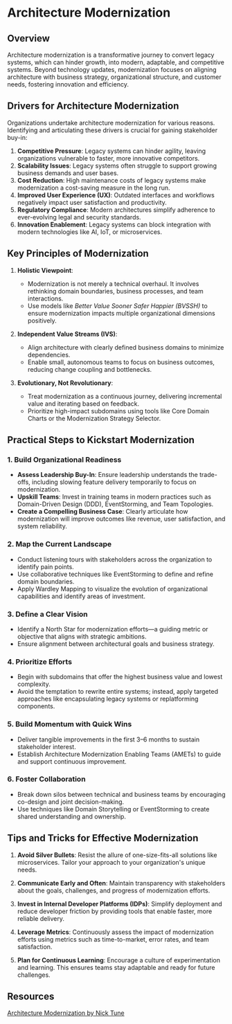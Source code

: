 # Architecture Modernization

## Overview

Architecture modernization is a transformative journey to convert legacy systems, which can hinder growth, into modern, adaptable, and competitive systems. Beyond technology updates, modernization focuses on aligning architecture with business strategy, organizational structure, and customer needs, fostering innovation and efficiency.

## **Drivers for Architecture Modernization**

Organizations undertake architecture modernization for various reasons. Identifying and articulating these drivers is crucial for gaining stakeholder buy-in:

1. **Competitive Pressure**: Legacy systems can hinder agility, leaving organizations vulnerable to faster, more innovative competitors.
2. **Scalability Issues**: Legacy systems often struggle to support growing business demands and user bases.
3. **Cost Reduction**: High maintenance costs of legacy systems make modernization a cost-saving measure in the long run.
4. **Improved User Experience (UX)**: Outdated interfaces and workflows negatively impact user satisfaction and productivity.
5. **Regulatory Compliance**: Modern architectures simplify adherence to ever-evolving legal and security standards.
6. **Innovation Enablement**: Legacy systems can block integration with modern technologies like AI, IoT, or microservices.

## **Key Principles of Modernization**

1. **Holistic Viewpoint**:
   - Modernization is not merely a technical overhaul. It involves rethinking domain boundaries, business processes, and team interactions.
   - Use models like *Better Value Sooner Safer Happier (BVSSH)* to ensure modernization impacts multiple organizational dimensions positively.

2. **Independent Value Streams (IVS)**:
   - Align architecture with clearly defined business domains to minimize dependencies.
   - Enable small, autonomous teams to focus on business outcomes, reducing change coupling and bottlenecks.

3. **Evolutionary, Not Revolutionary**:
   - Treat modernization as a continuous journey, delivering incremental value and iterating based on feedback.
   - Prioritize high-impact subdomains using tools like Core Domain Charts or the Modernization Strategy Selector.

## **Practical Steps to Kickstart Modernization**

### **1. Build Organizational Readiness**

- **Assess Leadership Buy-In**: Ensure leadership understands the trade-offs, including slowing feature delivery temporarily to focus on modernization.
- **Upskill Teams**: Invest in training teams in modern practices such as Domain-Driven Design (DDD), EventStorming, and Team Topologies.
- **Create a Compelling Business Case**: Clearly articulate how modernization will improve outcomes like revenue, user satisfaction, and system reliability.

### **2. Map the Current Landscape**

- Conduct listening tours with stakeholders across the organization to identify pain points.
- Use collaborative techniques like EventStorming to define and refine domain boundaries.
- Apply Wardley Mapping to visualize the evolution of organizational capabilities and identify areas of investment.

### **3. Define a Clear Vision**

- Identify a North Star for modernization efforts—a guiding metric or objective that aligns with strategic ambitions.
- Ensure alignment between architectural goals and business strategy.

### **4. Prioritize Efforts**

- Begin with subdomains that offer the highest business value and lowest complexity.
- Avoid the temptation to rewrite entire systems; instead, apply targeted approaches like encapsulating legacy systems or replatforming components.

### **5. Build Momentum with Quick Wins**

- Deliver tangible improvements in the first 3–6 months to sustain stakeholder interest.
- Establish Architecture Modernization Enabling Teams (AMETs) to guide and support continuous improvement.

### **6. Foster Collaboration**

- Break down silos between technical and business teams by encouraging co-design and joint decision-making.
- Use techniques like Domain Storytelling or EventStorming to create shared understanding and ownership.

## **Tips and Tricks for Effective Modernization**

1. **Avoid Silver Bullets**: Resist the allure of one-size-fits-all solutions like microservices. Tailor your approach to your organization's unique needs.

2. **Communicate Early and Often**: Maintain transparency with stakeholders about the goals, challenges, and progress of modernization efforts.

3. **Invest in Internal Developer Platforms (IDPs)**: Simplify deployment and reduce developer friction by providing tools that enable faster, more reliable delivery.

4. **Leverage Metrics**: Continuously assess the impact of modernization efforts using metrics such as time-to-market, error rates, and team satisfaction.

5. **Plan for Continuous Learning**: Encourage a culture of experimentation and learning. This ensures teams stay adaptable and ready for future challenges.

## Resources

[Architecture Modernization by Nick Tune](https://www.manning.com/books/architecture-modernization)

